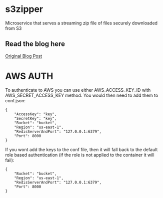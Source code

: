 # s3zipper
Microservice that serves a streaming zip file of files securely downloaded from S3

## Read the blog here
[Original Blog Post](https://engineroom.teamwork.com/how-to-securely-provide-a-zip-download-of-a-s3-file-bundle-1c3c779ae3f1)

# AWS AUTH
To authenticate to AWS you can use either AWS_ACCESS_KEY_ID with AWS_SECRET_ACCESS_KEY method. You would then need to add them to conf.json:
```
{
	"AccessKey": "key",
	"SecretKey": "key",
	"Bucket": "bucket",
	"Region": "us-east-1",
	"RedisServerAndPort": "127.0.0.1:6379",
	"Port": 8000
}
```
If you wont add the keys to the conf file, then it will fall back to the default role based authentication (if the role is not applied to the container it will fail):
```
{
	"Bucket": "bucket",
	"Region": "us-east-1",
	"RedisServerAndPort": "127.0.0.1:6379",
	"Port": 8000
}
```